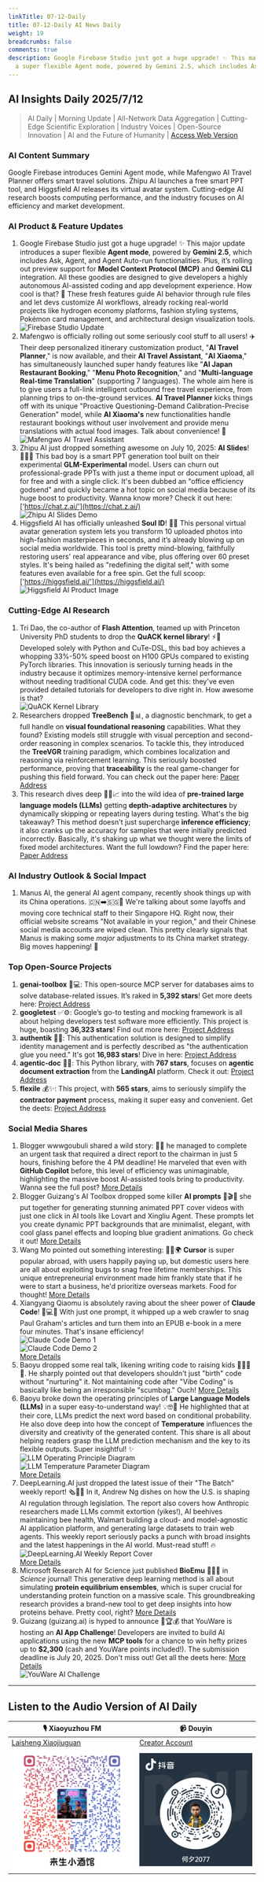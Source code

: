 ```yaml
---
linkTitle: 07-12-Daily
title: 07-12-Daily AI News Daily
weight: 19
breadcrumbs: false
comments: true
description: Google Firebase Studio just got a huge upgrade! ✨ This major update introduces
  a super flexible Agent mode, powered by Gemini 2.5, which includes Ask, Agent,...
---
```

## AI Insights Daily 2025/7/12

> AI Daily | Morning Update | All-Network Data Aggregation | Cutting-Edge Scientific Exploration | Industry Voices | Open-Source Innovation | AI and the Future of Humanity | [Access Web Version](https://ai.hubtoday.app/)

### **AI Content Summary**

Google Firebase introduces Gemini Agent mode, while Mafengwo AI Travel Planner offers smart travel solutions.
Zhipu AI launches a free smart PPT tool, and Higgsfield AI releases its virtual avatar system.
Cutting-edge AI research boosts computing performance, and the industry focuses on AI efficiency and market development.

### AI Product & Feature Updates
1.  Google Firebase Studio just got a huge upgrade! ✨ This major update introduces a super flexible **Agent mode**, powered by **Gemini 2.5**, which includes Ask, Agent, and Agent Auto-run functionalities. Plus, it’s rolling out preview support for **Model Context Protocol (MCP)** and **Gemini CLI** integration. All these goodies are designed to give developers a highly autonomous AI-assisted coding and app development experience. How cool is that? 🤩 These fresh features guide AI behavior through rule files and let devs customize AI workflows, already rocking real-world projects like hydrogen economy platforms, fashion styling systems, Pokémon card management, and architectural design visualization tools.
    <br/> ![Firebase Studio Update](https://raw.githubusercontent.com/justlovemaki/imagehub/refs/heads/main/images/2025/07/news_01k022jqa3e53vfa9wnewn1rg6.avif) <br/>
2.  Mafengwo is officially rolling out some seriously cool stuff to all users! ✈️ Their deep personalized itinerary customization product, "**AI Travel Planner**," is now available, and their **AI Travel Assistant**, "**AI Xiaoma**," has simultaneously launched super handy features like "**AI Japan Restaurant Booking**," "**Menu Photo Recognition**," and "**Multi-language Real-time Translation**" (supporting 7 languages). The whole aim here is to give users a full-link intelligent outbound free travel experience, from planning trips to on-the-ground services. **AI Travel Planner** kicks things off with its unique "Proactive Questioning-Demand Calibration-Precise Generation" model, while **AI Xiaoma's** new functionalities handle restaurant bookings without user involvement and provide menu translations with actual food images. Talk about convenience! 🤯
    <br/> ![Mafengwo AI Travel Assistant](https://raw.githubusercontent.com/justlovemaki/imagehub/refs/heads/main/images/2025/07/news_01k022jswcfdks3mjptdxeefth.avif) <br/>
3.  Zhipu AI just dropped something awesome on July 10, 2025: **AI Slides**! 👩‍💻✨ This bad boy is a smart PPT generation tool built on their experimental **GLM-Experimental** model. Users can churn out professional-grade PPTs with just a theme input or document upload, all for free and with a single click. It's been dubbed an "office efficiency godsend" and quickly became a hot topic on social media because of its huge boost to productivity. Wanna know more? Check it out here: ['https://chat.z.ai/'](https://chat.z.ai/)
    <br/> ![Zhipu AI Slides Demo](https://raw.githubusercontent.com/justlovemaki/imagehub/refs/heads/main/images/2025/07/news_01k022jvnxecxvf90nme5nkxvk.avif) <br/>
4.  Higgsfield AI has officially unleashed **Soul ID**! 📸✨ This personal virtual avatar generation system lets you transform 10 uploaded photos into high-fashion masterpieces in seconds, and it’s already blowing up on social media worldwide. This tool is pretty mind-blowing, faithfully restoring users' real appearance and vibe, plus offering over 60 preset styles. It's being hailed as "redefining the digital self," with some features even available for a free spin. Get the full scoop: ['https://higgsfield.ai/'](https://higgsfield.ai/)
    <br/> ![Higgsfield AI Product Image](https://raw.githubusercontent.com/justlovemaki/imagehub/refs/heads/main/images/2025/07/news_01k022jx35fkd8m06dffajc3ws.avif) <br/>

### Cutting-Edge AI Research
1.  Tri Dao, the co-author of **Flash Attention**, teamed up with Princeton University PhD students to drop the **QuACK kernel library**! ⚡️🚀 Developed solely with Python and CuTe-DSL, this bad boy achieves a whopping 33%-50% speed boost on H100 GPUs compared to existing PyTorch libraries. This innovation is seriously turning heads in the industry because it optimizes memory-intensive kernel performance without needing traditional CUDA code. And get this: they've even provided detailed tutorials for developers to dive right in. How awesome is that?
    <br/> ![QuACK Kernel Library](https://raw.githubusercontent.com/justlovemaki/imagehub/refs/heads/main/images/2025/07/news_01k022jya3e2ea8dqcrftavwht.avif) <br/>
2.  Researchers dropped **TreeBench** 🧠📊, a diagnostic benchmark, to get a full handle on **visual foundational reasoning** capabilities. What they found? Existing models still struggle with visual perception and second-order reasoning in complex scenarios. To tackle this, they introduced the **TreeVGR** training paradigm, which combines localization and reasoning via reinforcement learning. This seriously boosted performance, proving that **traceability** is the real game-changer for pushing this field forward. You can check out the paper here: [Paper Address](https://arxiv.org/abs/2507.07999)
3.  This research dives deep 🔬🧠📈 into the wild idea of **pre-trained large language models (LLMs)** getting **depth-adaptive architectures** by dynamically skipping or repeating layers during testing. What's the big takeaway? This method doesn't just supercharge **inference efficiency**; it also cranks up the accuracy for samples that were initially predicted incorrectly. Basically, it's shaking up what we thought were the limits of fixed model architectures. Want the full lowdown? Find the paper here: [Paper Address](https://arxiv.org/abs/2507.07996)

### AI Industry Outlook & Social Impact
1.  Manus AI, the general AI agent company, recently shook things up with its China operations. 🇨🇳➡️🇸🇬🤔 We're talking about some layoffs and moving core technical staff to their Singapore HQ. Right now, their official website screams "Not available in your region," and their Chinese social media accounts are wiped clean. This pretty clearly signals that Manus is making some *major* adjustments to its China market strategy. Big moves happening! 🤯

### Top Open-Source Projects
1.  **genai-toolbox** 🌟💻: This open-source MCP server for databases aims to solve database-related issues. It’s raked in **5,392 stars**! Get more deets here: [Project Address](https://github.com/googleapis/genai-toolbox)
2.  **googletest** ✅⚙️: Google’s go-to testing and mocking framework is all about helping developers test software more efficiently. This project is huge, boasting **36,323 stars**! Find out more here: [Project Address](https://github.com/google/googletest)
3.  **authentik** 🔐🔗: This authentication solution is designed to simplify identity management and is perfectly described as "the authentication glue you need." It's got **16,983 stars**! Dive in here: [Project Address](https://github.com/goauthentik/authentik)
4.  **agentic-doc** 📄🤖: This Python library, with **767 stars**, focuses on **agentic document extraction** from the **LandingAI** platform. Check it out: [Project Address](https://github.com/landing-ai/agentic-doc)
5.  **flexile** 💰✨: This project, with **565 stars**, aims to seriously simplify the **contractor payment** process, making it super easy and convenient. Get the deets: [Project Address](https://github.com/antiwork/flexile)

### Social Media Shares
1.  Blogger wwwgoubuli shared a wild story: 🤯🚀 he managed to complete an urgent task that required a direct report to the chairman in just 5 hours, finishing before the 4 PM deadline! He marveled that even with **GitHub Copilot** before, this level of efficiency was unimaginable, highlighting the massive boost AI-assisted tools bring to productivity. Wanna see the full post? [More Details](https://x.com/wwwgoubuli/status/1943616215542325613)
2.  Blogger Guizang's AI Toolbox dropped some killer **AI prompts** 🎨🎬✨ she put together for generating stunning animated PPT cover videos with just one click in AI tools like Lovart and Xingliu Agent. These prompts let you create dynamic PPT backgrounds that are minimalist, elegant, with cool glass panel effects and looping blue gradient animations. Go check it out! [More Details](https://weibo.com/6182606334/PACAsCWwf)
3.  Wang Mo pointed out something interesting: 🤔💸🌍 **Cursor** is super popular abroad, with users happily paying up, but domestic users here are all about exploiting bugs to snag free lifetime memberships. This unique entrepreneurial environment made him frankly state that if he were to start a business, he'd prioritize overseas markets. Food for thought! [More Details](https://m.okjike.com/originalPosts/6870d859a9ac225444152438)
4.  Xiangyang Qiaomu is absolutely raving about the sheer power of **Claude Code**! 🤩💻🔥 With just one prompt, it whipped up a web crawler to snag Paul Graham's articles and turn them into an EPUB e-book in a mere four minutes. That's insane efficiency!
    <br/> ![Claude Code Demo 1](https://raw.githubusercontent.com/justlovemaki/imagehub/refs/heads/main/images/2025/07/news_01k022k08ffjyrfnpcf20erdy3.avif) <br/> ![Claude Code Demo 2](https://raw.githubusercontent.com/justlovemaki/imagehub/refs/heads/main/images/2025/07/news_01k025c1yefg9r3bsktwpk6y8z.avif) <br/> [More Details](https://x.com/vista8/status/1943547771568689502)
5.  Baoyu dropped some real talk, likening writing code to raising kids 👨‍💻👶💔. He sharply pointed out that developers shouldn't just "birth" code without "nurturing" it. Not maintaining code after "Vibe Coding" is basically like being an irresponsible "scumbag." Ouch! [More Details](https://x.com/dotey/status/1943545932487725269)
6.  Baoyu broke down the operating principles of **Large Language Models (LLMs)** in a super easy-to-understand way! 💡🤓📖 He highlighted that at their core, LLMs predict the next word based on conditional probability. He also dove deep into how the concept of **Temperature** influences the diversity and creativity of the generated content. This share is all about helping readers grasp the LLM prediction mechanism and the key to its flexible outputs. Super insightful! ✨
    <br/> ![LLM Operating Principle Diagram](https://raw.githubusercontent.com/justlovemaki/imagehub/refs/heads/main/images/2025/07/news_01k022k880ek9831t27khjn7mr.avif) <br/> ![LLM Temperature Parameter Diagram](https://raw.githubusercontent.com/justlovemaki/imagehub/refs/heads/main/images/2025/07/news_01k022kav7eqc9zj85y4rqy91s.avif) <br/> [More Details](https://baoyu.io/translations/how-llms-work-explained-clearly)
7.  DeepLearning.AI just dropped the latest issue of their "The Batch" weekly report! 🗞️🤖🐝 In it, Andrew Ng dishes on how the U.S. is shaping AI regulation through legislation. The report also covers how Anthropic researchers made LLMs commit extortion (yikes!), AI beehives maintaining bee health, Walmart building a cloud- and model-agnostic AI application platform, and generating large datasets to train web agents. This weekly report seriously packs a punch with broad insights and the latest happenings in the AI world. Must-read stuff! 🔥
    <br/> ![DeepLearning.AI Weekly Report Cover](https://raw.githubusercontent.com/justlovemaki/imagehub/refs/heads/main/images/2025/07/news_01k022kc74ejzba7h18c1tyybs.avif) <br/> [More Details](https://hubs.la/Q03wLbTb0)
8.  Microsoft Research AI for Science just published **BioEmu** 🔬🧬✨ in *Science* journal! This generative deep learning method is all about simulating **protein equilibrium ensembles**, which is super crucial for understanding protein function on a massive scale. This groundbreaking research provides a brand-new tool to get deep insights into how proteins behave. Pretty cool, right? [More Details](https://msft.it/6010S7T8n)
9.  Guizang (guizang.ai) is hyped to announce 🥳🏆💰 that YouWare is hosting an **AI App Challenge**! Developers are invited to build AI applications using the new **MCP tools** for a chance to win hefty prizes up to **$2,300** (cash and YouWare points included!). The submission deadline is July 20, 2025. Don't miss out! Get all the deets here: [More Details](https://x.com/op7418/status/1943359656061210703)
    <br/> ![YouWare AI Challenge](https://raw.githubusercontent.com/justlovemaki/imagehub/refs/heads/main/images/2025/07/news_01k022keg3e2vajabxrsns60gp.avif) <br/>

---

## Listen to the Audio Version of AI Daily

| 🎙️ **Xiaoyuzhou FM** | 📹 **Douyin** |
| --- | --- |
| [Laisheng Xiaojiuguan](https://www.xiaoyuzhoufm.com/podcast/683c62b7c1ca9cf575a5030e) | [Creator Account](https://www.douyin.com/user/MS4wLjABAAAAwpwqPQlu38sO38VyWgw9ZjMEnN4bMR5j8x111UxpseHR9DpB6-CveI5KRXOWuFwG)|
| ![Xiaoyuzhou FM](https://raw.githubusercontent.com/justlovemaki/imagehub/refs/heads/main/logo/f959f7984e9163fc50d3941d79a7f262.md.png) | ![Douyin Account](https://raw.githubusercontent.com/justlovemaki/imagehub/refs/heads/main/logo/7fc30805eeb831e1e2baa3a240683ca3.md.png) |